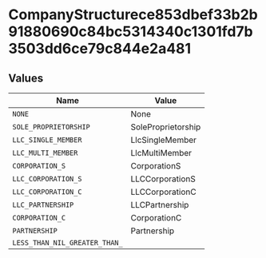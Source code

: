 # CompanyStructurece853dbef33b2b91880690c84bc5314340c1301fd7b3503dd6ce79c844e2a481


## Values

| Name                          | Value                         |
| ----------------------------- | ----------------------------- |
| `NONE`                        | None                          |
| `SOLE_PROPRIETORSHIP`         | SoleProprietorship            |
| `LLC_SINGLE_MEMBER`           | LlcSingleMember               |
| `LLC_MULTI_MEMBER`            | LlcMultiMember                |
| `CORPORATION_S`               | CorporationS                  |
| `LLC_CORPORATION_S`           | LLCCorporationS               |
| `LLC_CORPORATION_C`           | LLCCorporationC               |
| `LLC_PARTNERSHIP`             | LLCPartnership                |
| `CORPORATION_C`               | CorporationC                  |
| `PARTNERSHIP`                 | Partnership                   |
| `LESS_THAN_NIL_GREATER_THAN_` | <nil>                         |